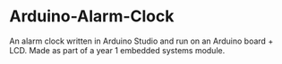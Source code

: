# Arduino-Alarm-Clock
An alarm clock written in Arduino Studio and run on an Arduino board + LCD. Made as part of a year 1 embedded systems module.
